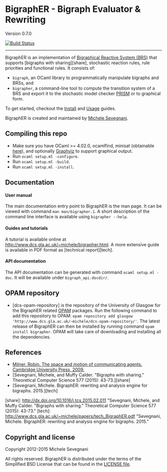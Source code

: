 # BigraphER - Bigraph Evaluator & Rewriting #

Version 0.7.0

[![Build Status](https://api.shippable.com/projects/540f670b21c97efdb898a046/badge?branchName=master)](https://app.shippable.com/projects/540f670b21c97efdb898a046/builds/latest)

----------------------------------------------------------------------------

BigraphER is an implementation of [Bigraphical Reactive System (BRS)][milner]
that supports [bigraphs with sharing][share], stochastic reaction rules, rule
priorities and functional rules. It consists of:

* `bigraph`, an OCaml library to programmatically manipulate
  bigraphs and BRSs, and
* `bigrapher`, a command-line tool to compute the transition system
  of a BRS and export it to the stochastic model checker
  [PRISM](http://www.prismmodelchecker.org/) or to graphical form.

To get started, checkout the
[Install](http://www.dcs.gla.ac.uk/~michele/bigrapher.html#inst) and
[Usage](http://www.dcs.gla.ac.uk/~michele/bigrapher.html#tool) guides.

BigraphER is created and maintained by [Michele
Sevegnani](http://www.dcs.gla.ac.uk/~michele).

## Compiling this repo

* Make sure you have OCaml >= 4.02.0, ocamlfind, minisat (obtainable
  [here](http://www.dcs.gla.ac.uk/~michele/camlminisat.html)), and optionally
  [Graphviz](http://www.graphviz.org/) to support graphical output.
* Run `ocaml setup.ml -configure`.
* Run `ocaml setup.ml -build`.
* Run `ocaml setup.ml -install`.
	    
## Documentation

#### User manual

The main documentation entry point to BigraphER is the man page. It can be
viewed with command `man man/bigrapher.1`.  A short description of the command
line interface is available using `bigrapher --help`.

#### Guides and tutorials

A tutorial is available online at
<http://www.dcs.gla.ac.uk/~michele/bigrapher.html>.  A more extensive guide is
available in PDF format as [technical report][tech].

#### API documentation

The API documentation can be generated with command `ocaml setup.ml -doc`. It
will be available under `bigraph_api.docdir/`.

## OPAM repository

- [dcs-opam-repository] is the repository of the University of Glasgow for the
  BigraphER related [OPAM](http://opam.ocaml.org/) packages. Run the following
  command to add this repository to OPAM: `opam repository add glasgow
  'http://www.dcs.gla.ac.uk/~michele/dcs-opam-repository/'`. The latest release
  of BigraphER can then be installed by running command `opam install
  bigrapher`. OPAM will take care of downloading and installing all the
  dependencies.

## References

- [Milner, Robin. The space and motion of communicating agents. Cambridge
  University Press, 2009.][milner]
- [Sevegnani, Michele, and Muffy Calder. "Bigraphs with sharing." Theoretical
  Computer Science 577 (2015): 43-73.][share]
- [Sevegnani, Michele. BigraphER: rewriting and analysis engine for
  bigraphs. 2015.][tech]

[milner]: http://dl.acm.org/citation.cfm?id=1540607 "Milner, Robin. The space and motion of communicating agents. Cambridge University Press, 2009."
[share]: http://dx.doi.org/10.1016/j.tcs.2015.02.011 "Sevegnani, Michele, and Muffy Calder. "Bigraphs with sharing." Theoretical Computer Science 577 (2015): 43-73."
[tech]: http://www.dcs.gla.ac.uk/~michele/papers/tech_BigraphER.pdf "Sevegnani, Michele. BigraphER: rewriting and analysis engine for bigraphs. 2015."

## Copyright and license

Copyright 2012-2015 Michele Sevegnani

All rights reserved. BigraphER is distributed under the terms of the Simplified
BSD License that can be found in the [LICENSE file](LICENSE.md).

